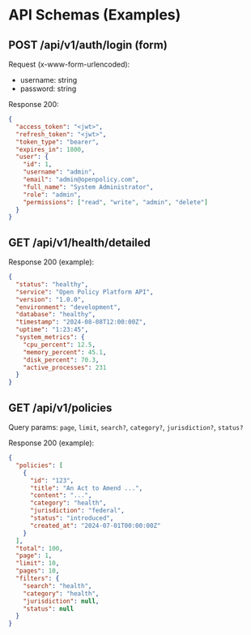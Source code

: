 # API Schemas (Examples)

## POST /api/v1/auth/login (form)
Request (x-www-form-urlencoded):
- username: string
- password: string

Response 200:
```json
{
  "access_token": "<jwt>",
  "refresh_token": "<jwt>",
  "token_type": "bearer",
  "expires_in": 1800,
  "user": {
    "id": 1,
    "username": "admin",
    "email": "admin@openpolicy.com",
    "full_name": "System Administrator",
    "role": "admin",
    "permissions": ["read", "write", "admin", "delete"]
  }
}
```

## GET /api/v1/health/detailed
Response 200 (example):
```json
{
  "status": "healthy",
  "service": "Open Policy Platform API",
  "version": "1.0.0",
  "environment": "development",
  "database": "healthy",
  "timestamp": "2024-08-08T12:00:00Z",
  "uptime": "1:23:45",
  "system_metrics": {
    "cpu_percent": 12.5,
    "memory_percent": 45.1,
    "disk_percent": 70.3,
    "active_processes": 231
  }
}
```

## GET /api/v1/policies
Query params: `page`, `limit`, `search?`, `category?`, `jurisdiction?`, `status?`

Response 200 (example):
```json
{
  "policies": [
    {
      "id": "123",
      "title": "An Act to Amend ...",
      "content": "...",
      "category": "health",
      "jurisdiction": "federal",
      "status": "introduced",
      "created_at": "2024-07-01T00:00:00Z"
    }
  ],
  "total": 100,
  "page": 1,
  "limit": 10,
  "pages": 10,
  "filters": {
    "search": "health",
    "category": "health",
    "jurisdiction": null,
    "status": null
  }
}
```